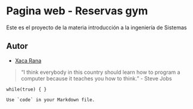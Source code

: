 # Pagina web - Reservas gym

Este es el proyecto de la materia introducción a la ingeniería de Sistemas

## Autor

- [Xaca Rana](https://www.xacarana.com)

> “I think everybody in this country should learn how to program a computer because it teaches you how to think.” - Steve Jobs

``
  while(true)
  {
  }
``

``Use `code` in your Markdown file.``
